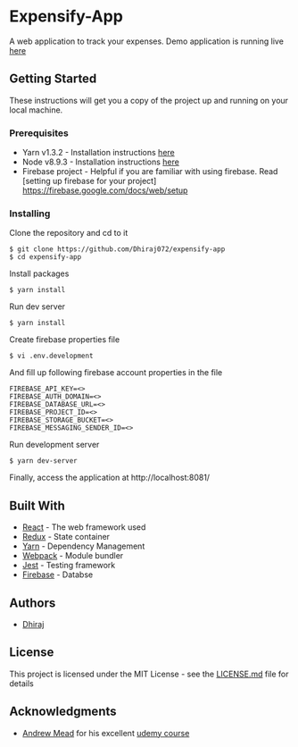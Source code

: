 # Expensify-App

A web application to track your expenses. 
Demo application is running live [here](https://your-expense-tracker.herokuapp.com/)

## Getting Started

These instructions will get you a copy of the project up and running on your local machine.

### Prerequisites

* Yarn v1.3.2 - Installation instructions [here](https://yarnpkg.com/lang/en/docs/install/)
* Node v8.9.3 - Installation instructions [here](https://nodejs.org/en/download/package-manager/)
* Firebase project - Helpful if you are familiar with using firebase. Read [setting up firebase for your project] https://firebase.google.com/docs/web/setup

### Installing

Clone the repository and cd to it

```
$ git clone https://github.com/Dhiraj072/expensify-app
$ cd expensify-app
```

Install packages

```
$ yarn install
```

Run dev server

```
$ yarn install
```

Create firebase properties file

```
$ vi .env.development
```

And fill up following firebase account properties in the file

```
FIREBASE_API_KEY=<>
FIREBASE_AUTH_DOMAIN=<>
FIREBASE_DATABASE_URL=<>
FIREBASE_PROJECT_ID=<>
FIREBASE_STORAGE_BUCKET=<>
FIREBASE_MESSAGING_SENDER_ID=<>
```

Run development server

```
$ yarn dev-server
```


Finally, access the application at http://localhost:8081/

## Built With

* [React](https://reactjs.org/) - The web framework used
* [Redux](https://redux.js.org/) - State container
* [Yarn](https://yarnpkg.com/en/) - Dependency Management
* [Webpack](https://webpack.js.org/) - Module bundler
* [Jest](https://jestjs.io/) - Testing framework
* [Firebase](https://firebase.google.com/) - Databse

## Authors

* [Dhiraj](https://github.com/dhiraj072)

## License

This project is licensed under the MIT License - see the [LICENSE.md](LICENSE.md) file for details

## Acknowledgments

* [Andrew Mead](https://mead.io/) for his excellent [udemy course](https://www.udemy.com/react-2nd-edition/)

